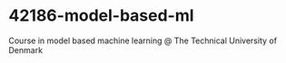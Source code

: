 # 42186-model-based-ml
Course in model based machine learning @ The Technical University of Denmark
